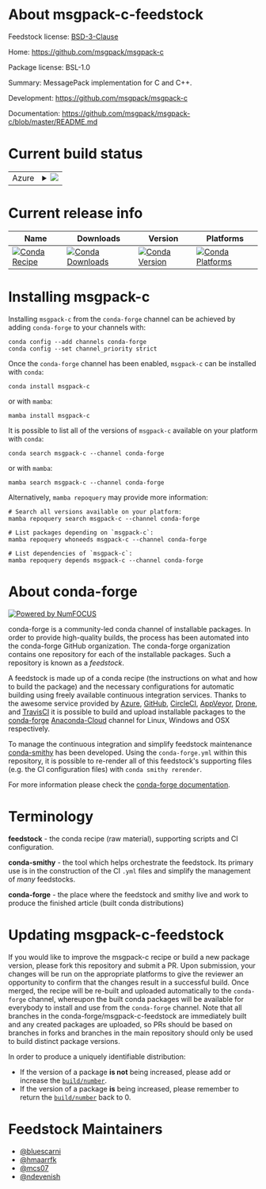 About msgpack-c-feedstock
=========================

Feedstock license: [BSD-3-Clause](https://github.com/conda-forge/msgpack-c-feedstock/blob/main/LICENSE.txt)

Home: https://github.com/msgpack/msgpack-c

Package license: BSL-1.0

Summary: MessagePack implementation for C and C++.

Development: https://github.com/msgpack/msgpack-c

Documentation: https://github.com/msgpack/msgpack-c/blob/master/README.md

Current build status
====================


<table>
    
  <tr>
    <td>Azure</td>
    <td>
      <details>
        <summary>
          <a href="https://dev.azure.com/conda-forge/feedstock-builds/_build/latest?definitionId=648&branchName=main">
            <img src="https://dev.azure.com/conda-forge/feedstock-builds/_apis/build/status/msgpack-c-feedstock?branchName=main">
          </a>
        </summary>
        <table>
          <thead><tr><th>Variant</th><th>Status</th></tr></thead>
          <tbody><tr>
              <td>linux_64</td>
              <td>
                <a href="https://dev.azure.com/conda-forge/feedstock-builds/_build/latest?definitionId=648&branchName=main">
                  <img src="https://dev.azure.com/conda-forge/feedstock-builds/_apis/build/status/msgpack-c-feedstock?branchName=main&jobName=linux&configuration=linux%20linux_64_" alt="variant">
                </a>
              </td>
            </tr><tr>
              <td>osx_64</td>
              <td>
                <a href="https://dev.azure.com/conda-forge/feedstock-builds/_build/latest?definitionId=648&branchName=main">
                  <img src="https://dev.azure.com/conda-forge/feedstock-builds/_apis/build/status/msgpack-c-feedstock?branchName=main&jobName=osx&configuration=osx%20osx_64_" alt="variant">
                </a>
              </td>
            </tr><tr>
              <td>osx_arm64</td>
              <td>
                <a href="https://dev.azure.com/conda-forge/feedstock-builds/_build/latest?definitionId=648&branchName=main">
                  <img src="https://dev.azure.com/conda-forge/feedstock-builds/_apis/build/status/msgpack-c-feedstock?branchName=main&jobName=osx&configuration=osx%20osx_arm64_" alt="variant">
                </a>
              </td>
            </tr><tr>
              <td>win_64</td>
              <td>
                <a href="https://dev.azure.com/conda-forge/feedstock-builds/_build/latest?definitionId=648&branchName=main">
                  <img src="https://dev.azure.com/conda-forge/feedstock-builds/_apis/build/status/msgpack-c-feedstock?branchName=main&jobName=win&configuration=win%20win_64_" alt="variant">
                </a>
              </td>
            </tr>
          </tbody>
        </table>
      </details>
    </td>
  </tr>
</table>

Current release info
====================

| Name | Downloads | Version | Platforms |
| --- | --- | --- | --- |
| [![Conda Recipe](https://img.shields.io/badge/recipe-msgpack--c-green.svg)](https://anaconda.org/conda-forge/msgpack-c) | [![Conda Downloads](https://img.shields.io/conda/dn/conda-forge/msgpack-c.svg)](https://anaconda.org/conda-forge/msgpack-c) | [![Conda Version](https://img.shields.io/conda/vn/conda-forge/msgpack-c.svg)](https://anaconda.org/conda-forge/msgpack-c) | [![Conda Platforms](https://img.shields.io/conda/pn/conda-forge/msgpack-c.svg)](https://anaconda.org/conda-forge/msgpack-c) |

Installing msgpack-c
====================

Installing `msgpack-c` from the `conda-forge` channel can be achieved by adding `conda-forge` to your channels with:

```
conda config --add channels conda-forge
conda config --set channel_priority strict
```

Once the `conda-forge` channel has been enabled, `msgpack-c` can be installed with `conda`:

```
conda install msgpack-c
```

or with `mamba`:

```
mamba install msgpack-c
```

It is possible to list all of the versions of `msgpack-c` available on your platform with `conda`:

```
conda search msgpack-c --channel conda-forge
```

or with `mamba`:

```
mamba search msgpack-c --channel conda-forge
```

Alternatively, `mamba repoquery` may provide more information:

```
# Search all versions available on your platform:
mamba repoquery search msgpack-c --channel conda-forge

# List packages depending on `msgpack-c`:
mamba repoquery whoneeds msgpack-c --channel conda-forge

# List dependencies of `msgpack-c`:
mamba repoquery depends msgpack-c --channel conda-forge
```


About conda-forge
=================

[![Powered by
NumFOCUS](https://img.shields.io/badge/powered%20by-NumFOCUS-orange.svg?style=flat&colorA=E1523D&colorB=007D8A)](https://numfocus.org)

conda-forge is a community-led conda channel of installable packages.
In order to provide high-quality builds, the process has been automated into the
conda-forge GitHub organization. The conda-forge organization contains one repository
for each of the installable packages. Such a repository is known as a *feedstock*.

A feedstock is made up of a conda recipe (the instructions on what and how to build
the package) and the necessary configurations for automatic building using freely
available continuous integration services. Thanks to the awesome service provided by
[Azure](https://azure.microsoft.com/en-us/services/devops/), [GitHub](https://github.com/),
[CircleCI](https://circleci.com/), [AppVeyor](https://www.appveyor.com/),
[Drone](https://cloud.drone.io/welcome), and [TravisCI](https://travis-ci.com/)
it is possible to build and upload installable packages to the
[conda-forge](https://anaconda.org/conda-forge) [Anaconda-Cloud](https://anaconda.org/)
channel for Linux, Windows and OSX respectively.

To manage the continuous integration and simplify feedstock maintenance
[conda-smithy](https://github.com/conda-forge/conda-smithy) has been developed.
Using the ``conda-forge.yml`` within this repository, it is possible to re-render all of
this feedstock's supporting files (e.g. the CI configuration files) with ``conda smithy rerender``.

For more information please check the [conda-forge documentation](https://conda-forge.org/docs/).

Terminology
===========

**feedstock** - the conda recipe (raw material), supporting scripts and CI configuration.

**conda-smithy** - the tool which helps orchestrate the feedstock.
                   Its primary use is in the construction of the CI ``.yml`` files
                   and simplify the management of *many* feedstocks.

**conda-forge** - the place where the feedstock and smithy live and work to
                  produce the finished article (built conda distributions)


Updating msgpack-c-feedstock
============================

If you would like to improve the msgpack-c recipe or build a new
package version, please fork this repository and submit a PR. Upon submission,
your changes will be run on the appropriate platforms to give the reviewer an
opportunity to confirm that the changes result in a successful build. Once
merged, the recipe will be re-built and uploaded automatically to the
`conda-forge` channel, whereupon the built conda packages will be available for
everybody to install and use from the `conda-forge` channel.
Note that all branches in the conda-forge/msgpack-c-feedstock are
immediately built and any created packages are uploaded, so PRs should be based
on branches in forks and branches in the main repository should only be used to
build distinct package versions.

In order to produce a uniquely identifiable distribution:
 * If the version of a package **is not** being increased, please add or increase
   the [``build/number``](https://docs.conda.io/projects/conda-build/en/latest/resources/define-metadata.html#build-number-and-string).
 * If the version of a package **is** being increased, please remember to return
   the [``build/number``](https://docs.conda.io/projects/conda-build/en/latest/resources/define-metadata.html#build-number-and-string)
   back to 0.

Feedstock Maintainers
=====================

* [@bluescarni](https://github.com/bluescarni/)
* [@hmaarrfk](https://github.com/hmaarrfk/)
* [@mcs07](https://github.com/mcs07/)
* [@ndevenish](https://github.com/ndevenish/)

